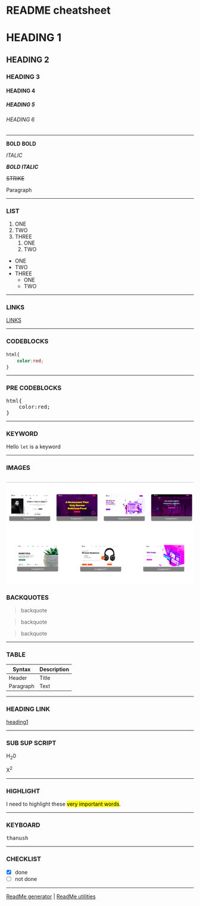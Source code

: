 # README cheatsheet

# HEADING 1

## HEADING 2

### HEADING 3

#### HEADING 4

##### HEADING 5

###### HEADING 6

***

**BOLD**
**BOLD**

_ITALIC_

**_BOLD ITALIC_**

~~STRIKE~~

Paragraph

---
### LIST

1.  ONE
2.  TWO
3.  THREE
    1.  ONE
    1.  TWO

- ONE
- TWO
- THREE
  - ONE
  - TWO
---
### LINKS
[LINKS](https://thanushsiva.github.io/assignment-js2022bootcamp "assignments")

---
### CODEBLOCKS
```css
html{
    color:red;
}
```
---
### PRE CODEBLOCKS
<pre>
html{
    color:red;
}
</pre>
---
### KEYWORD
Hello `let` is a keyword

---
### IMAGES
![thanu](./project.png)
---
### BACKQUOTES
> backquote

> backquote

> backquote
---
### TABLE
| Syntax | Description |
| --- | ----------- |
| Header | Title |
| Paragraph | Text |

---
### HEADING LINK
[heading1](#heading-1)

---
### SUB SUP SCRIPT
H<sub>2</sub>0

X<sup>2</sup>

---
### HIGHLIGHT
I need to highlight these <mark>very important words</mark>.

---
### KEYBOARD
<kbd>thanush</kbd>

---
### CHECKLIST
- [x] done
- [ ]  not done
---

[ReadMe generator](https://rahuldkjain.github.io/gh-profile-readme-generator/) | 
[ReadMe utilities](https://shields.io/)